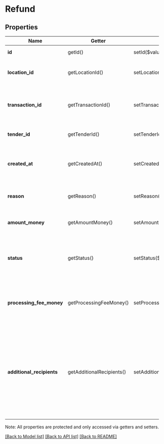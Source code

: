 # Refund

## Properties
Name | Getter | Setter | Type | Description | Notes
------------ | ------------- | ------------- | ------------- | ------------- | -------------
**id** | getId() | setId($value) | **string** | The refund&#39;s unique ID. | 
**location_id** | getLocationId() | setLocationId($value) | **string** | The ID of the refund&#39;s associated location. | 
**transaction_id** | getTransactionId() | setTransactionId($value) | **string** | The ID of the transaction that the refunded tender is part of. | 
**tender_id** | getTenderId() | setTenderId($value) | **string** | The ID of the refunded tender. | 
**created_at** | getCreatedAt() | setCreatedAt($value) | **string** | The time when the refund was created, in RFC 3339 format. | [optional] 
**reason** | getReason() | setReason($value) | **string** | The reason for the refund being issued. | 
**amount_money** | getAmountMoney() | setAmountMoney($value) | [**\SquareConnect\Model\Money**](Money.md) | The amount of money refunded to the buyer. | 
**status** | getStatus() | setStatus($value) | **string** | The current status of the refund (&#x60;PENDING&#x60;, &#x60;APPROVED&#x60;, &#x60;REJECTED&#x60;, or &#x60;FAILED&#x60;). | 
**processing_fee_money** | getProcessingFeeMoney() | setProcessingFeeMoney($value) | [**\SquareConnect\Model\Money**](Money.md) | The amount of Square processing fee money refunded to the *merchant*. | [optional] 
**additional_recipients** | getAdditionalRecipients() | setAdditionalRecipients($value) | [**\SquareConnect\Model\AdditionalRecipient[]**](AdditionalRecipient.md) | Additional recipients (other than the merchant) receiving a portion of this refund. For example, fees assessed on a refund of a purchase by a third party integration. | [optional] 

Note: All properties are protected and only accessed via getters and setters.

[[Back to Model list]](../../README.md#documentation-for-models) [[Back to API list]](../../README.md#documentation-for-api-endpoints) [[Back to README]](../../README.md)

